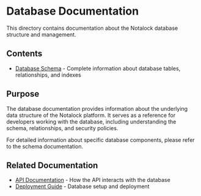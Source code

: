 # Database Documentation

This directory contains documentation about the Notalock database structure and management.

## Contents

- [Database Schema](./schema.md) - Complete information about database tables, relationships, and indexes

## Purpose

The database documentation provides information about the underlying data structure of the Notalock platform. It serves as a reference for developers working with the database, including understanding the schema, relationships, and security policies.

For detailed information about specific database components, please refer to the schema documentation.

## Related Documentation

- [API Documentation](../api/README.md) - How the API interacts with the database
- [Deployment Guide](../deployment/guide.md) - Database setup and deployment
